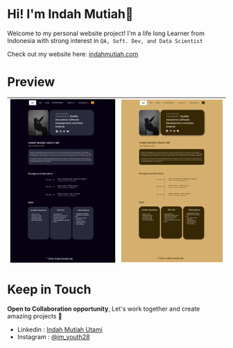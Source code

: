 # Hi! I'm Indah Mutiah👋
Welcome to my personal website project! I'm a life long Learner from Indonesia with strong interest in `QA, Soft. Dev, and Data Scientist` 

Check out my website here:  [indahmutiah.com](https://indahmutiah.com)

# Preview
| ![Preview 1](prev1.PNG) | ![Preview 2](prev2.PNG) |
|-------------------------|-------------------------|
# Keep in Touch 
**Open to Collaboration opportunity**,  Let's work together and create amazing projects  :handshake:

- Linkedin : [Indah Mutiah Utami](https://www.linkedin.com/in/indah-mutiah-utami-mz/)
- Instagram : [@im_youth28](https://www.instagram.com/im_youth28/)
